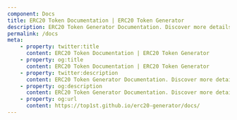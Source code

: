 ```yaml
---
component: Docs
title: ERC20 Token Documentation | ERC20 Token Generator
description: ERC20 Token Generator Documentation. Discover more details about different ERC20 Token Types, ABI, source code and analysis report.
permalink: /docs
meta:
    - property: twitter:title
      content: ERC20 Token Documentation | ERC20 Token Generator
    - property: og:title
      content: ERC20 Token Documentation | ERC20 Token Generator
    - property: twitter:description
      content: ERC20 Token Generator Documentation. Discover more details about different ERC20 Token Types, ABI, source code and analysis report.
    - property: og:description
      content: ERC20 Token Generator Documentation. Discover more details about different ERC20 Token Types, ABI, source code and analysis report.
    - property: og:url
      content: https://top1st.github.io/erc20-generator/docs/
---
```

